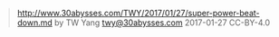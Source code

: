 ﻿> http://www.30abysses.com/TWY/2017/01/27/super-power-beat-down.md
> by TW Yang <twy@30abysses.com> 2017-01-27 CC-BY-4.0

